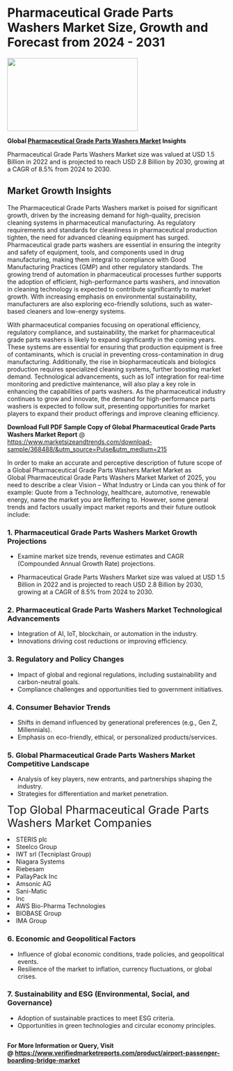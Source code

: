 <H1>Pharmaceutical Grade Parts Washers Market Size, Growth and Forecast from 2024 - 2031</H1><img class="aligncenter size-medium wp-image-584254" src="https://thirdeyenews.in/wp-content/uploads/2024/09/Global-Market-Research-300x168.jpeg" alt="" width="300" height="168" /><p><strong>Global&nbsp;<a href="https://www.marketsizeandtrends.com/download-sample/368488/&amp;utm_source=Pulse&amp;utm_medium=215">Pharmaceutical Grade Parts Washers Market</a> Insights</strong></p><p>Pharmaceutical Grade Parts Washers Market size was valued at USD 1.5 Billion in 2022 and is projected to reach USD 2.8 Billion by 2030, growing at a CAGR of 8.5% from 2024 to 2030.</p><p><h2>Market Growth Insights</h2> The Pharmaceutical Grade Parts Washers market is poised for significant growth, driven by the increasing demand for high-quality, precision cleaning systems in pharmaceutical manufacturing. As regulatory requirements and standards for cleanliness in pharmaceutical production tighten, the need for advanced cleaning equipment has surged. Pharmaceutical grade parts washers are essential in ensuring the integrity and safety of equipment, tools, and components used in drug manufacturing, making them integral to compliance with Good Manufacturing Practices (GMP) and other regulatory standards. The growing trend of automation in pharmaceutical processes further supports the adoption of efficient, high-performance parts washers, and innovation in cleaning technology is expected to contribute significantly to market growth. With increasing emphasis on environmental sustainability, manufacturers are also exploring eco-friendly solutions, such as water-based cleaners and low-energy systems. <p>With pharmaceutical companies focusing on operational efficiency, regulatory compliance, and sustainability, the market for pharmaceutical grade parts washers is likely to expand significantly in the coming years. These systems are essential for ensuring that production equipment is free of contaminants, which is crucial in preventing cross-contamination in drug manufacturing. Additionally, the rise in biopharmaceuticals and biologics production requires specialized cleaning systems, further boosting market demand. Technological advancements, such as IoT integration for real-time monitoring and predictive maintenance, will also play a key role in enhancing the capabilities of parts washers. As the pharmaceutical industry continues to grow and innovate, the demand for high-performance parts washers is expected to follow suit, presenting opportunities for market players to expand their product offerings and improve cleaning efficiency. </p><p><span class=""><strong>Download Full PDF Sample Copy of Global Pharmaceutical Grade Parts Washers Market Report</strong> @ <a href="https://www.marketsizeandtrends.com/download-sample/368488/&amp;utm_source=Pulse&amp;utm_medium=215" target="_blank">https://www.marketsizeandtrends.com/download-sample/368488/&amp;utm_source=Pulse&amp;utm_medium=215</a></span></p><p>In order to make an accurate and perceptive description of future scope of a Global&nbsp;Pharmaceutical Grade Parts Washers Market Market as Global&nbsp;Pharmaceutical Grade Parts Washers Market Market of 2025, you need to describe a clear Vision &ndash; What Industry or Linda can you think of for example: Quote from a Technology, healthcare, automotive, renewable energy, name the market you are Reffering to. However, some general trends and factors usually impact market reports and their future outlook include:</p><h3>1.&nbsp;<strong>Pharmaceutical Grade Parts Washers Market Growth Projections</strong></h3><ul><li>Examine market size trends, revenue estimates and CAGR (Compounded Annual Growth Rate) projections.</li><li><p>Pharmaceutical Grade Parts Washers Market size was valued at USD 1.5 Billion in 2022 and is projected to reach USD 2.8 Billion by 2030, growing at a CAGR of 8.5% from 2024 to 2030.</p></li></ul><h3>2.&nbsp;<strong>Pharmaceutical Grade Parts Washers Market Technological Advancements</strong></h3><ul><li>Integration of AI, IoT, blockchain, or automation in the industry.</li><li>Innovations driving cost reductions or improving efficiency.</li></ul><h3>3.&nbsp;<strong>Regulatory and Policy Changes</strong></h3><ul><li>Impact of global and regional regulations, including sustainability and carbon-neutral goals.</li><li>Compliance challenges and opportunities tied to government initiatives.</li></ul><h3>4.&nbsp;<strong>Consumer Behavior Trends</strong></h3><ul><li>Shifts in demand influenced by generational preferences (e.g., Gen Z, Millennials).</li><li>Emphasis on eco-friendly, ethical, or personalized products/services.</li></ul><h3>5.&nbsp;<strong>Global Pharmaceutical Grade Parts Washers Market Competitive Landscape</strong></h3><ul><li>Analysis of key players, new entrants, and partnerships shaping the industry.</li><li>Strategies for differentiation and market penetration.</li></ul><p data-pm-slice="1 1 []"><span style="color: inherit; font-family: inherit; font-size: 25px;">Top Global Pharmaceutical Grade Parts Washers Market Companies</span></p><div class="" data-test-id=""><p><li>STERIS plc</li><li> Steelco Group</li><li> IWT srl (Tecniplast Group)</li><li> Niagara Systems</li><li> Riebesam</li><li> PallayPack Inc</li><li> Amsonic AG</li><li> Sani-Matic</li><li> Inc</li><li> AWS Bio-Pharma Technologies</li><li> BIOBASE Group</li><li> IMA Group</li></p></div><h3>6.&nbsp;<strong>Economic and Geopolitical Factors</strong></h3><ul><li>Influence of global economic conditions, trade policies, and geopolitical events.</li><li>Resilience of the market to inflation, currency fluctuations, or global crises.</li></ul><h3>7.&nbsp;<strong>Sustainability and ESG (Environmental, Social, and Governance)</strong></h3><ul><li>Adoption of sustainable practices to meet ESG criteria.</li><li>Opportunities in green technologies and circular economy principles.</li></ul><h2><strong style="font-size: 14px;">For More Information or Query, Visit @&nbsp;</strong><a style="background-color: #ffffff; font-size: 14px;" href="https://www.marketsizeandtrends.com/report/pharmaceutical-grade-parts-washers-market/" target="_blank">https://www.verifiedmarketreports.com/product/airport-passenger-boarding-bridge-market</a></h2>
